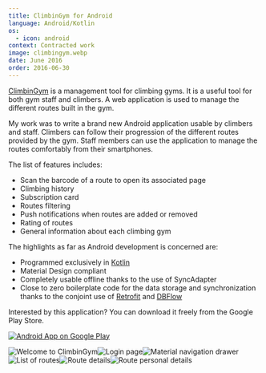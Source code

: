 ```yaml
---
title: ClimbinGym for Android
language: Android/Kotlin
os:
  - icon: android
context: Contracted work
image: climbingym.webp
date: June 2016
order: 2016-06-30
---
```


[ClimbinGym](https://www.climbingym.ch/) is a management tool for climbing gyms. It is a useful tool for both gym staff and climbers. A web application is used to manage the different routes built in the gym.

My work was to write a brand new Android application usable by climbers and staff. Climbers can follow their progression of the different routes provided by the gym. Staff members can use the application to manage the routes comfortably from their smartphones.

The list of features includes:

* Scan the barcode of a route to open its associated page
* Climbing history
* Subscription card
* Routes filtering
* Push notifications when routes are added or removed
* Rating of routes
* General information about each climbing gym

The highlights as far as Android development is concerned are:

* Programmed exclusively in [Kotlin](https://kotlinlang.org/)
* Material Design compliant
* Completely usable offline thanks to the use of SyncAdapter
* Close to zero boilerplate code for the data storage and synchronization thanks to the conjoint use of [Retrofit](https://square.github.io/retrofit/) and [DBFlow](https://github.com/Raizlabs/DBFlow)

Interested by this application? You can download it freely from the Google Play Store.

[![Android App on Google Play](/images/gplay-en.png)](https://play.google.com/store/apps/details?id=com.orstat.climbingym)

![Welcome to ClimbinGym](/images/climbingym/1.png)![Login page](/images/climbingym/2.png)![Material navigation drawer](/images/climbingym/3.png)![List of routes](/images/climbingym/4.png)![Route details](/images/climbingym/5.png)![Route personal details](/images/climbingym/6.png)
